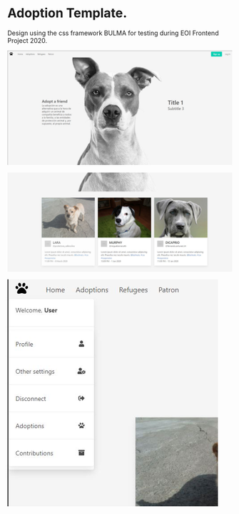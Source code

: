 # Adoption Template. 
Design using the css framework BULMA for testing during EOI Frontend Project 2020.


![alt text](https://github.com/gfs2395/Adoption-Template/blob/master/assets/1.JPG?raw=true)


![alt text](https://github.com/gfs2395/Adoption-Template/blob/master/assets/2.JPG?raw=true)



![alt text](https://github.com/gfs2395/Adoption-Template/blob/master/assets/3.JPG?raw=true)


